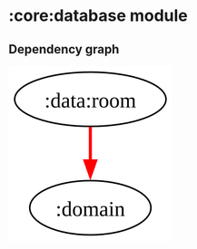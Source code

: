 # :core:database module
## Dependency graph
![Dependency graph](../../docs/images/graphs/dep_graph_data_room.svg)
